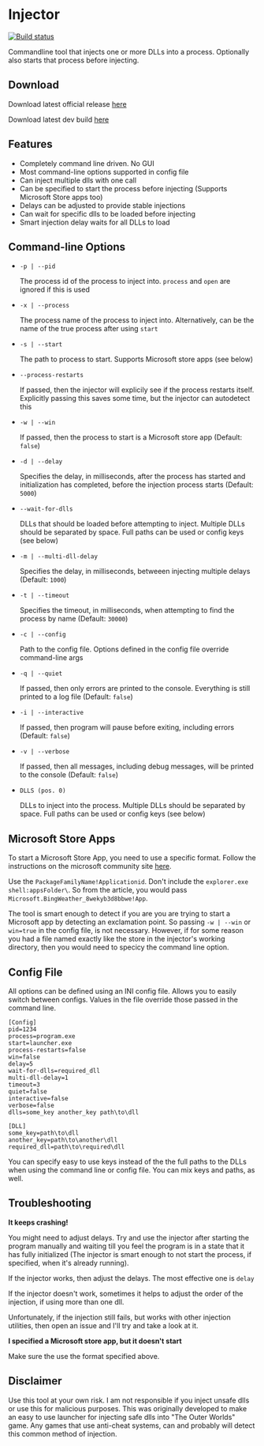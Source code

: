 # Injector

[![Build status](https://gitlab.com/turkoid/Injector/badges/master/pipeline.svg)](https://gitlab.com/turkoid/Injector/commits/master)

Commandline tool that injects one or more DLLs into a process. Optionally also starts that process before injecting.

## Download

Download latest official release [here](https://github.com/turkoid/Injector/releases/latest)

Download latest dev build [here](https://gitlab.com/turkoid/Injector/pipelines/master/latest)

## Features

  * Completely command line driven. No GUI
  * Most command-line options supported in config file
  * Can inject multiple dlls with one call
  * Can be specified to start the process before injecting (Supports Microsoft Store apps too)
  * Delays can be adjusted to provide stable injections
  * Can wait for specific dlls to be loaded before injecting
  * Smart injection delay waits for all DLLs to load

## Command-line Options

  * `-p | --pid`

    The process id of the process to inject into. `process` and `open` are ignored if this is used

  * `-x | --process`

    The process name of the process to inject into. Alternatively, can be the name of the true process after using `start`

  * `-s | --start`

    The path to process to start. Supports Microsoft store apps (see below)

  * `--process-restarts`

    If passed, then the injector will explicily see if the process restarts itself. Explicitly passing this saves some time, but the injector can autodetect this

  * `-w | --win`

    If passed, then the process to start is a Microsoft store app (Default: `false`)

  * `-d | --delay`

    Specifies the delay, in milliseconds, after the process has started and initialization has completed, before the injection process starts (Default: `5000`)

  * `--wait-for-dlls`

    DLLs that should be loaded before attempting to inject. Multiple DLLs should be separated by space. Full paths can be used or config keys (see below)

  * `-m | --multi-dll-delay`

    Specifies the delay, in milliseconds, betweeen injecting multiple delays (Default: `1000`)

  * `-t | --timeout`

    Specifies the timeout, in milliseconds, when attempting to find the process by name (Default: `30000`)

  * `-c | --config`

    Path to the config file. Options defined in the config file override command-line args

  * `-q | --quiet`

    If passed, then only errors are printed to the console. Everything is still printed to a log file (Default: `false`)

  * `-i | --interactive`

    If passed, then program will pause before exiting, including errors (Default: `false`)

  * `-v | --verbose`

    If passed, then all messages, including debug messages, will be printed to the console (Default: `false`)

  * `DLLS (pos. 0)`

    DLLs to inject into the process. Multiple DLLs should be separated by space. Full paths can be used or config keys (see below)


## Microsoft Store Apps

To start a Microsoft Store App, you need to use a specific format. Follow the instructions on the microsoft community site [here](https://answers.microsoft.com/en-us/windows/forum/windows_10-windows_store/starting-windows-10-store-app-from-the-command/836354c5-b5af-4d6c-b414-80e40ed14675?auth=1).

Use the `PackageFamilyName!Applicationid`. Don't include the `explorer.exe shell:appsFolder\`. So from the article, you would pass `Microsoft.BingWeather_8wekyb3d8bbwe!App`.

The tool is smart enough to detect if you are you are trying to start a Microsoft app by detecting an exclamation point. So passing `-w | --win` or `win=true` in the config file, is not necessary. However, if for some reason you had a file named exactly like the store in the injector's working directory, then you would need to specicy the command line option.

## Config File

All options can be defined using an INI config file. Allows you to easily switch between configs. Values in the file override those passed in the command line.

```
[Config]
pid=1234
process=program.exe
start=launcher.exe
process-restarts=false
win=false
delay=5
wait-for-dlls=required_dll
multi-dll-delay=1
timeout=3
quiet=false
interactive=false
verbose=false
dlls=some_key another_key path\to\dll

[DLL]
some_key=path\to\dll
another_key=path\to\another\dll
required_dll=path\to\required\dll
```

You can specify easy to use keys instead of the the full paths to the DLLs when using the command line or config file.  You can mix keys and paths, as well.

## Troubleshooting

**It keeps crashing!**

You might need to adjust delays. Try and use the injector after starting the program manually and waiting till you feel the program is in a state that it has fully initialized (The injector is smart enough to not start the process, if specified, when it's already running).

If the injector works, then adjust the delays. The most effective one is `delay`

If the injector doesn't work, sometimes it helps to adjust the order of the injection, if using more than one dll.

Unfortunately, if the injection still fails, but works with other injection utilities, then open an issue and I'll try and take a look at it.

**I specified a Microsoft store app, but it doesn't start**

Make sure the use the format specified above.

## Disclaimer

Use this tool at your own risk. I am not responsible if you inject unsafe dlls or use this for malicious purposes. This was originally developed to make an easy to use launcher for injecting safe dlls into "The Outer Worlds" game. Any games that use anti-cheat systems, can and probably will detect this common method of injection.
